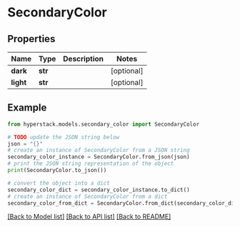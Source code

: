 # SecondaryColor


## Properties

Name | Type | Description | Notes
------------ | ------------- | ------------- | -------------
**dark** | **str** |  | [optional] 
**light** | **str** |  | [optional] 

## Example

```python
from hyperstack.models.secondary_color import SecondaryColor

# TODO update the JSON string below
json = "{}"
# create an instance of SecondaryColor from a JSON string
secondary_color_instance = SecondaryColor.from_json(json)
# print the JSON string representation of the object
print(SecondaryColor.to_json())

# convert the object into a dict
secondary_color_dict = secondary_color_instance.to_dict()
# create an instance of SecondaryColor from a dict
secondary_color_from_dict = SecondaryColor.from_dict(secondary_color_dict)
```
[[Back to Model list]](../README.md#documentation-for-models) [[Back to API list]](../README.md#documentation-for-api-endpoints) [[Back to README]](../README.md)


